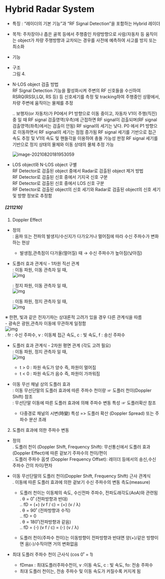 # Hybrid Radar System  

- 특징 : “레이더의 기본 기능”과 “RF Signal Detection”을 포함하는 Hybrid 레이더  
- 목적: 주차장이나 좁은 골목 등에서 주행중인 차량방향으로 사람/자동차 등 움직이는 object가 차량 주행방향과 교차되는 경우를 사전에 예측하여 사고를 방지 또는 최소화  
- 기능  
- 구조  
그림 4.
- N-LOS object 검출 방법  
  RF Signal Detection 기능을 활성화시켜 주변의 RF 신호들을 수신하여 RSRQ(RSSI,LQI, RS 등) 등 신호세기를 측정 및 tracking하여 주행중인 상황에서, 차량 주변에 움직이는 물체를 추정  
  
  .. 보행자(or 자동차)가 P0에서 P1 방향으로 이동 중이고, 자동차 V1이 주행(직진) 중 일 때
RF signal 검출영역(우측)에 근접하면 RF signal이 검출되며(RF signal 검출영역(좌측)에서는 검출이 안됨) RF signal의 세기는 낮다.
P0 에서 P1 방향으로 이동하면서 RF signal의 세기는 점점 증가됨
RF signal 세기를 기반으로 접근 속도 추정 및 V1의 속도 및 핸들각을 이용하여 충돌 가능성 판정
RF signal 세기를 기반으로 정지 상태의 물체와 이동 상태의 물체 추정 가능

  
  ![image-20210820181953059](C:\Users\Administrator\AppData\Roaming\Typora\typora-user-images\image-20210820181953059.png)
  
  
- LOS object와 N-LOS object 구별  
RF Detector로 검출된 object 중에서 Radar로 검출된 object 제거 방법  
RF Detector로 검출된 신호 중에서 기지국 신호 구분  
RF Detector로 검출된 신호 중에서 LOS 신호 구분  
RF Detector로 검출된 object의 신호 세기와 Radar로 검출된 object의 신호 세기 및 방향 정보로 추정함 



##### [211210] 
1. Doppler Effect
  - 정의  
    : 음파 또는 전파의 발생지/수신지가 다가오거나 멀어짐에 따라 수신 주파수가 변화하는 현상
     - 발생점,관측점이 다가올(멀어질) 때 → 수신 주파수가 높아짐(낮아짐)  

  - 도플러 효과 관계식 - 1차원 직선 관계  
    : 이동 파원, 이동 관측자 일 때,  
     ![img](http://www.ktword.co.kr/img_data/2621_4.JPG)  

    : 정지 파원, 이동 관측자 일 때,  
  ![img](http://www.ktword.co.kr/img_data/2621_2.jpg)  
     
    : 이동 파원, 정지 관측자 일 때,  
  ![img](http://www.ktword.co.kr/img_data/2621_3.JPG)
     
  ※ 한편, 빛과 같은 전자기파는 상대론적 고려가 있을 경우 다른 관계식을 따름  
     - 광속은 광원,관측자 이동에 무관하게 일정함  
     ![img](http://www.ktword.co.kr/img_data/2621_1.JPG)  
         . fr : 수신 주파수, v : 이동체 접근 속도, c : 빛 속도, f : 송신 주파수  

  - 도플러 효과 관계식 - 2차원 평면 관계 (각도 고려 필요)  
    : 이동 파원, 정지 관측자 일 때,  
     ![img](http://www.ktword.co.kr/img_data/2621_5.jpg)  
     -  t > 0 : 파원 속도가 양수 즉, 파원이 멀어짐  
     -  t < 0 : 파원 속도가 음수 즉, 파원이 가까워짐  

  - 이동 무선 채널 상의 도플러 효과  
    : 이동 무선단말의 도플러 효과에 따른 주파수 천이량  ☞ 도플러 천이(Doppler Shift) 참조  
    : 무선단말 이동에 따른 도플러 효과에 의해 주파수 변동 특성  ☞ 도플러확산 참조  
     - 다중경로 채널의 시변(時變) 특성 => 도플러 확산 (Doppler Spread) 또는 주파수 분산 초래  
  
2. 도플러 효과에 의한 주파수 변동  
  - 정의  
    . 도플러 천이 (Doppler Shift, Frequency Shift): 무선통신에서 도플러 효과(Doppler Effect)에 따른 겉보기 주파수의 천이/편이  
    . 도플러 주파수 옵셋 (Doppler Frequency Offset): 레이더 등에서의 송신,수신 주파수 간의 차이/편차  

  - 이동 무선단말의 도플러 천이(Doppler Shift, Frequency Shift) 근사 관계식  
    . 이동에 따른 도플러 효과에 의한 겉보기 수신 주파수의 변동 측도(measure)  
     - 도플러 천이는 이동체의 속도, 수신전파 주파수, 전파도래각도(AoA)와 관련됨  
        . θ = 0˚  (전파방향과 반대)  
           ..  fD = (+) (v f / c)  = (+) (v / λ)  
        . θ = 90˚ (전파방향과 수직)  
           ..  fD = 0  
        . θ = 180˚(전파방향과 같음)   
           ..  fD = (-) (v f / c)  = (-) (v / λ)  

     - 도플러 천이(주파수 천이)는 이동방향이 전파방향과 반대면 양(+)/같은 방향이면 음(-)/수직이면 거의 변화없음  

  - 최대 도플러 주파수 천이 근사식 (cos 0˚ = 1)  
     - fDmax : 최대도플러주파수천이, v :이동 속도, c : 빛 속도, fo: 전송 주파수  
     - 최대 도플러 천이는, 전송 주파수 및 이동 속도가 커질수록 커지게 됨  

